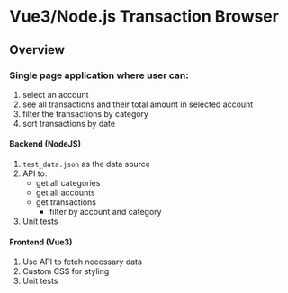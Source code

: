 # Vue3/Node.js Transaction Browser

## Overview

### Single page application where user can:
1. select an account
2. see all transactions and their total amount in selected account
3. filter the transactions by category
4. sort transactions by date

#### Backend (NodeJS)
1. `test_data.json` as the data source
2. API to:
    - get all categories
    - get all accounts
    - get transactions
        - filter by account and category
3. Unit tests

#### Frontend (Vue3)
1. Use API to fetch necessary data
2. Custom CSS for styling
3. Unit tests